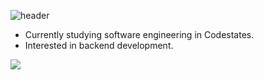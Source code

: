 ![header](https://capsule-render.vercel.app/api?type=waving&color=auto&height=150&fontAlign=75&section=header&text=Kyuhyun%20Kim&fontSize=50)

+ Currently studying software engineering in Codestates.
+ Interested in backend development.

<img src="https://img.shields.io/badge/-JavaScript-F7DF1E?logo=javascript" />

